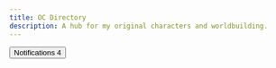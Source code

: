 ```yaml
---
title: OC Directory
description: A hub for my original characters and worldbuilding.
---
```


<button type="button" class="btn btn-primary">
  Notifications <span class="badge text-bg-secondary">4</span>
</button>
